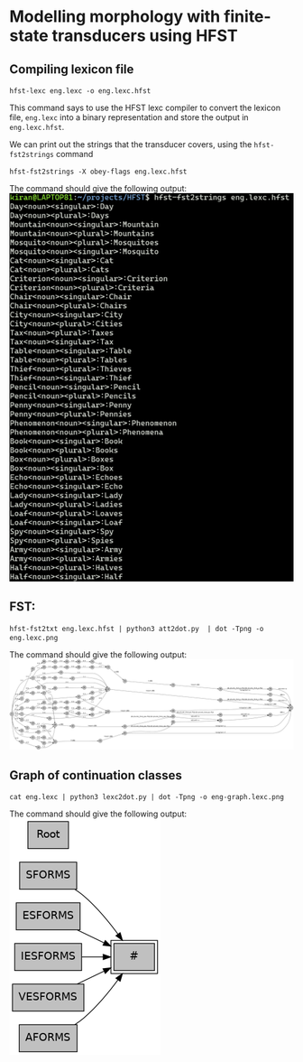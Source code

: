 # Modelling morphology with finite-state transducers using HFST

## Compiling lexicon file
```
hfst-lexc eng.lexc -o eng.lexc.hfst

```
This command says to use the HFST lexc compiler to convert the lexicon file, `eng.lexc` into a binary representation and store the output in `eng.lexc.hfst`. 

We can print out the strings that the transducer covers, using the `hfst-fst2strings` command
```
hfst-fst2strings -X obey-flags eng.lexc.hfst 
```

The command should give the following output: ![HFST output](./hfst-output.png)

## FST: 
```
hfst-fst2txt eng.lexc.hfst | python3 att2dot.py  | dot -Tpng -o eng.lexc.png
```
The command should give the following output: ![FST Output](./eng.lexc.png)

## Graph of continuation classes

```
cat eng.lexc | python3 lexc2dot.py | dot -Tpng -o eng-graph.lexc.png
```

The command should give the following output: ![FST Graph](./eng-graph.lexc.png)